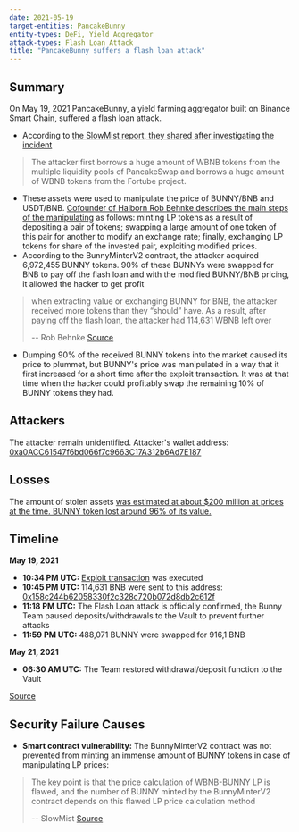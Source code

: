 ```yaml
---
date: 2021-05-19
target-entities: PancakeBunny
entity-types: DeFi, Yield Aggregator
attack-types: Flash Loan Attack
title: "PancakeBunny suffers a flash loan attack"
---
```


## Summary

On May 19, 2021 PancakeBunny, a yield farming aggregator built on Binance Smart Chain, suffered a flash loan attack. 
- According to [the SlowMist report, they shared after investigating the incident](https://slowmist.medium.com/slowmist-pancakebunny-hack-analysis-4a708e284693) 
> The attacker first borrows a huge amount of WBNB tokens from the multiple liquidity pools of PancakeSwap and borrows a huge amount of WBNB tokens from the Fortube project.
>
- These assets were used to manipulate the price of BUNNY/BNB and USDT/BNB. [Cofounder of Halborn Rob Behnke describes the main steps of the manipulating](https://www.halborn.com/blog/post/explained-the-pancakebunny-protocol-hack-may-2021) as follows: minting LP tokens as a result of depositing a pair of tokens; swapping a large amount of one token of this pair for another to modify an exchange rate; finally, exchanging LP tokens for share of the invested pair, exploiting modified prices.
- According to the BunnyMinterV2 contract, the attacker acquired 6,972,455 BUNNY tokens. 90% of these BUNNYs were swapped for BNB to pay off the flash loan and with the modified BUNNY/BNB pricing, it allowed the hacker to get profit
> when extracting value or exchanging BUNNY for BNB, the attacker received more tokens than they “should” have.  As a result, after paying off the flash loan, the attacker had 114,631 WBNB left over
>
> -- Rob Behnke
[Source](https://www.halborn.com/blog/post/explained-the-pancakebunny-protocol-hack-may-2021)
>
- Dumping 90% of the received BUNNY tokens into the market caused its price to plummet, but BUNNY's price was manipulated in a way that it first increased for a short time after the exploit transaction. It was at that time when the hacker could profitably swap the remaining 10% of BUNNY tokens they had.

## Attackers

The attacker remain unidentified. 
Attacker's wallet address:
[0xa0ACC61547f6bd066f7c9663C17A312b6Ad7E187](https://bscscan.com/address/0xa0acc61547f6bd066f7c9663c17a312b6ad7e187)

## Losses

The amount of stolen assets [was estimated at about $200 million at prices at the time. BUNNY token lost around 96% of its value.](https://cointelegraph.com/news/pancakebunny-tanks-96-following-200m-flash-loan-exploit)

## Timeline

**May 19, 2021**
- **10:34 PM UTC:** [Exploit transaction](https://bscscan.com/tx/0x897c2de73dd55d7701e1b69ffb3a17b0f4801ced88b0c75fe1551c5fcce6a979) was executed
- **10:45 PM UTC:** 114,631 BNB were sent to this address: [0x158c244b62058330f2c328c720b072d8db2c612f](https://bscscan.com/address/0x158c244b62058330f2c328c720b072d8db2c612f)
- **11:18 PM UTC:** The Flash Loan attack is officially confirmed, the Bunny Team paused deposits/withdrawals to the Vault to prevent further attacks
- **11:59 PM UTC:** 488,071 BUNNY were swapped for 916,1 BNB

**May 21, 2021**
- **06:30 AM UTC:** The Team restored withdrawal/deposit function to the Vault

[Source](https://pancakebunny.medium.com/hello-bunny-fam-a7bf0c7a07ba)

## Security Failure Causes

- **Smart contract vulnerability:** The BunnyMinterV2 contract was not prevented from minting an immense amount of BUNNY tokens in case of manipulating LP prices:
> The key point is that the price calculation of WBNB-BUNNY LP is flawed, and the number of BUNNY minted by the BunnyMinterV2 contract depends on this flawed LP price calculation method
> 
> -- SlowMist
[Source](https://slowmist.medium.com/slowmist-pancakebunny-hack-analysis-4a708e284693)
